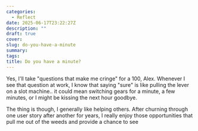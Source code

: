 ```yaml
---
categories:
  - Reflect
date: 2025-06-17T23:22:27Z
description: ""
draft: true
cover:
slug: do-you-have-a-minute
summary:
tags:
title: Do you have a minute?
---
```

Yes, I'll take "questions that make me cringe" for a 100, Alex. Whenever I see that question at work, I know that saying "sure" is like pulling the lever on a slot machine.. it could mean switching gears for a minute, a few minutes, or I might be kissing the next hour goodbye.

The thing is though, I generally like helping others. After churning through one user story after another for years, I really enjoy those opportunities that pull me out of the weeds and provide a chance to see
